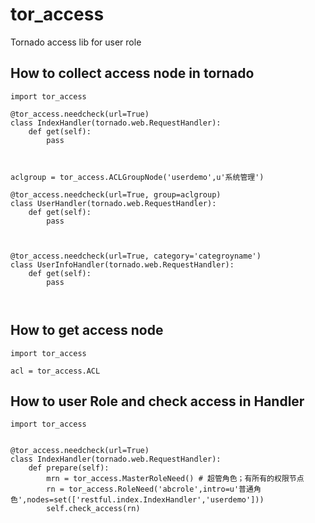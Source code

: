 tor_access
==========

Tornado access lib for user role 


## How to collect access node in tornado
```
import tor_access

@tor_access.needcheck(url=True)
class IndexHandler(tornado.web.RequestHandler):
	def get(self):
		pass



aclgroup = tor_access.ACLGroupNode('userdemo',u'系统管理')

@tor_access.needcheck(url=True, group=aclgroup)
class UserHandler(tornado.web.RequestHandler):
	def get(self):
		pass



@tor_access.needcheck(url=True, category='categroyname')
class UserInfoHandler(tornado.web.RequestHandler):
	def get(self):
		pass



```


## How to get  access node
```
import tor_access

acl = tor_access.ACL 

```

## How to user Role and check access in Handler
```
import tor_access


@tor_access.needcheck(url=True)
class IndexHandler(tornado.web.RequestHandler):
	def prepare(self):
		mrn = tor_access.MasterRoleNeed() # 超管角色；有所有的权限节点
		rn = tor_access.RoleNeed('abcrole',intro=u'普通角色',nodes=set(['restful.index.IndexHandler','userdemo']))
		self.check_access(rn)


```



